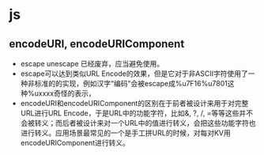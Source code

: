 # js

## encodeURI, encodeURIComponent
* escape unescape 已经废弃，应当避免使用。
* escape可以达到类似URL Encode的效果，但是它对于非ASCII字符使用了一种非标准的的实现，例如汉字“编码”会被escape成%u7F16%u7801这种%uxxxx奇怪的表示，
* encodeURI和encodeURIComponent的区别在于前者被设计来用于对完整URL进行URL Encode，于是URL中的功能字符，比如&, ?, /, =等等这些并不会被转义；而后者被设计来对一个URL中的值进行转义，会把这些功能字符也进行转义。应用场景最常见的一个是手工拼URL的时候，对每对KV用encodeURIComponent进行转义。
